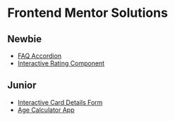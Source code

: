 # Frontend Mentor Solutions

## Newbie
- [FAQ Accordion](https://stefanysato.github.io/frontendmentor-solutions/faq-accordion)
- [Interactive Rating Component](https://stefanysato.github.io/frontendmentor-solutions/interactive-rating-component)

## Junior
- [Interactive Card Details Form](https://stefanysato.github.io/frontendmentor-solutions/interactive-card-details-form)
- [Age Calculator App](https://stefanysato.github.io/frontendmentor-solutions/age-calculator-app)